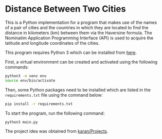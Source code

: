 # Distance Between Two Cities
This is a Python implementation for a program that makes use of the names of a pair of cities and the countries in which they are located to find the distance in kilometers (km) between them via the Haversine formula. The Nominatim Application Programming Interface (API) is used to acquire the latitude and longitude coordinates of the cities.

This program requires Python 3 which can be installed from [here](https://www.python.org/downloads/).

First, a virtual environment can be created and activated using the following commands:

```bash
python3 -m venv env
source env/bin/activate
```

Then, some Python packages need to be installed which are listed in the `requirements.txt` file using the command below:
```bash
pip install -r requirements.txt
```

To start the program, run the following command:
```bash
python3 main.py
```
The project idea was obtained from [karan/Projects](https://github.com/karan/Projects#numbers).
